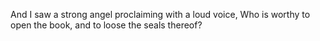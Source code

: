 And I saw a strong angel proclaiming with a loud voice, Who is worthy to open the book, and to loose the seals thereof?
